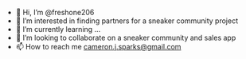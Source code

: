 - 👋 Hi, I’m @freshone206
- 👀 I’m interested in finding partners for a sneaker community project
- 🌱 I’m currently learning ...
- 💞️ I’m looking to collaborate on a sneaker community and sales app
- 📫 How to reach me cameron.j.sparks@gmail.com

<!---
freshone206/freshone206 is a ✨ special ✨ repository because its `README.md` (this file) appears on your GitHub profile.
You can click the Preview link to take a look at your changes.
--->
